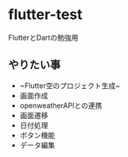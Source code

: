 # flutter-test
FlutterとDartの勉強用

## やりたい事
-   ~Flutter空のプロジェクト生成~
-   画面作成
-   openweatherAPIとの連携
-   画面遷移
-   日付処理
-   ボタン機能
-   データ編集





